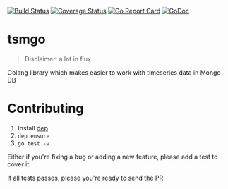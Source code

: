 [![Build Status](https://travis-ci.org/danielfireman/tsmgo.svg?branch=master)](https://travis-ci.org/danielfireman/tsmgo) [![Coverage Status](https://codecov.io/gh/danielfireman/tsmgo/branch/master/graph/badge.svg)](https://codecov.io/gh/danielfireman/tsmgo/branch/master/graph/badge.svg) [![Go Report Card](https://goreportcard.com/badge/github.com/danielfireman/tsmgo)](https://goreportcard.com/report/github.com/danielfireman/tsmgo) [![GoDoc](https://godoc.org/github.com/danielfireman/tsmgo?status.svg)](https://godoc.org/github.com/danielfireman/tsmgo)

# tsmgo

> Disclaimer: a lot in flux

Golang library which makes easier to work with timeseries data in Mongo DB

# Contributing

1. Install [dep](https://github.com/golang/dep/blob/master/docs/installation.md)
1. `dep ensure`
1. `go test -v`

Either if you're fixing a bug or adding a new feature, please add a test to cover it.

If all tests passes, please you're ready to send the PR.

